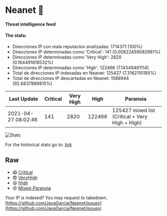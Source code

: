 # Neanet :hocho:
#### Threat intelligence feed
#### The stats:

- Direcciones IP con mala reputacion analizadas: 1714371 (100%)
- Direcciones IP determinadas como 'Critical':  141 (0.00822459082661%)
- Direcciones IP determinadas como 'Very High':  2820 (0.164491816532%)
- Direcciones IP determinadas como 'High':  122466 (7.14349461114)
- Total de direcciones IP indexadas en Neanet:  125427 (7.3162110185%)
- Total de direcciones IP descartadas en Neanet:  1588944 (92.6837889815%)

| Last Update | Critical | Very High | High | Paranoia |
| --- | --- | --- | --- | --- |
| 2021-04-27 08:02:46 | 141 | 2820 | 122466 | 125427 mixed list (Critical + Very High + High)|

![Stats](https://docs.google.com/spreadsheets/d/e/2PACX-1vSnaNMIXVabIpDJjufMlzH7poXnshF3mgd8Is1g9ytUEzVsP5my4Trn8f-xkoLLQ38xpL3HtmUexLo6/pubchart?oid=501124687&format=image)

For the historical stats go to: [link](/stats.csv)
## Raw
- :scream: [Critical](https://raw.githubusercontent.com/JavaGarcia/Neanet/master/blacklists/neanet_critical.txt)
- :fearful: [VeryHigh](https://raw.githubusercontent.com/JavaGarcia/Neanet/master/blacklists/neanet_veryHigh.txtt)
- :frowning: [High](https://raw.githubusercontent.com/JavaGarcia/Neanet/master/blacklists/neanet_high.txt)
- :dizzy_face: [Mixed-Paranoia](https://raw.githubusercontent.com/JavaGarcia/Neanet/master/blacklists/neanet_all.txt)


Your IP is indexed? You may request to takedown. [https://github.com/JavaGarcia/Neanet/issues](https://github.com/JavaGarcia/Neanet/issues)

































































































































































































































































































































































































































































































































































































































































































































































































































































































































































































































































































































































































































































































































































































































































































































































































































































































































































































































































































































































































































































































































































































































































































































































































































































































































































































































































































































































































































































































































































































































































































































































































































































































































































































































































































































































































































































































































































































































































































































































































































































































































































































































































































































































































































































































































































































































































































































































































































































































































































































































































































































































































































































































































































































































































































































































































































































































































































































































































































































































































































































































































